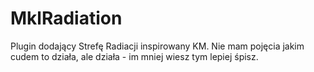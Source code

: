 # MklRadiation
Plugin dodający Strefę Radiacji inspirowany KM.
Nie mam pojęcia jakim cudem to działa, ale działa - im mniej wiesz tym lepiej śpisz.
